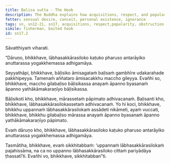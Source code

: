 ```yaml
---
title: Balisa sutta - The Hook
description: The Buddha explains how acquisitions, respect, and popularity are harsh, bitter, and severe, obstructing the attainment of the unsurpassed safety from the bondage using a simile of a fisherman casting a baited hook.
fetter: sensual desire, conceit, personal existence, ignorance
tags: sn, sn12-21, sn17, acquisitions, respect,popularity, obstruction, fisherman, baited hook, Māra
simile: fisherman, baited hook
id: sn17.2
---
```


Sāvatthiyaṁ viharati.

“Dāruṇo, bhikkhave, lābhasakkārasiloko kaṭuko pharuso antarāyiko anuttarassa yogakkhemassa adhigamāya.

Seyyathāpi, bhikkhave, bāḷisiko āmisagataṁ baḷisaṁ gambhīre udakarahade pakkhipeyya. Tamenaṁ aññataro āmisacakkhu maccho gileyya. Evañhi so, bhikkhave, maccho gilabaḷiso bāḷisikassa anayaṁ āpanno byasanaṁ āpanno yathākāmakaraṇīyo bāḷisikassa.

Bāḷisikoti kho, bhikkhave, mārassetaṁ pāpimato adhivacanaṁ. Baḷisanti kho, bhikkhave, lābhasakkārasilokassetaṁ adhivacanaṁ. Yo hi koci, bhikkhave, bhikkhu uppannaṁ lābhasakkārasilokaṁ assādeti nikāmeti, ayaṁ vuccati, bhikkhave, bhikkhu gilabaḷiso mārassa anayaṁ āpanno byasanaṁ āpanno yathākāmakaraṇīyo pāpimato.

Evaṁ dāruṇo kho, bhikkhave, lābhasakkārasiloko kaṭuko pharuso antarāyiko anuttarassa yogakkhemassa adhigamāya.

Tasmātiha, bhikkhave, evaṁ sikkhitabbaṁ: ‘uppannaṁ lābhasakkārasilokaṁ pajahissāma, na ca no uppanno lābhasakkārasiloko cittaṁ pariyādāya ṭhassatī’ti. Evañhi vo, bhikkhave, sikkhitabban”ti.
